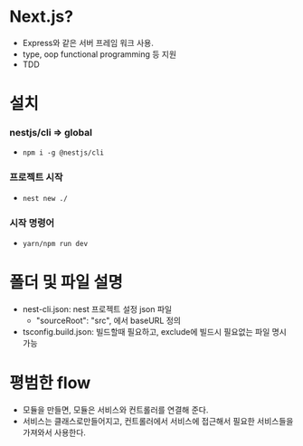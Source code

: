 # Next.js?

- Express와 같은 서버 프레임 워크 사용.
- type, oop functional programming 등 지원
- TDD

# 설치
### nestjs/cli  => global
- ```npm i -g @nestjs/cli```

### 프로젝트 시작
- ```nest new ./ ```

### 시작 명령어
- ```yarn/npm run dev```

# 폴더 및 파일 설명
- nest-cli.json: nest 프로젝트 설정 json 파일
  - "sourceRoot": "src", 에서 baseURL 정의
- tsconfig.build.json: 빌드할때 필요하고, exclude에 빌드시 필요없는 파일 명시 가능

# 평범한 flow
- 모듈을 만들면, 모듈은 서비스와 컨트롤러를 연결해 준다.
- 서비스는 클래스로만들어지고, 컨트롤러에서 서비스에 접근해서 필요한 서비스들을 가져와서 사용한다.
